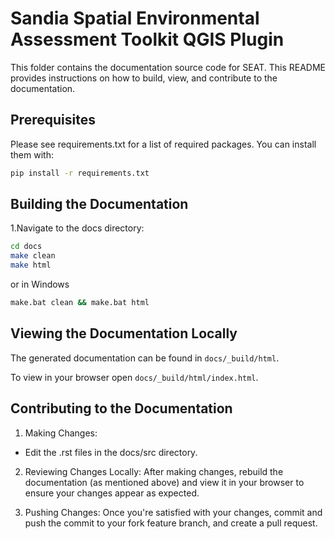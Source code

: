 # Sandia Spatial Environmental Assessment Toolkit QGIS Plugin

This folder contains the documentation source code for SEAT. This README provides instructions on how to build, view, and contribute to the documentation.

## Prerequisites

Please see requirements.txt for a list of required packages. You can install them with:

```bash
pip install -r requirements.txt
```

## Building the Documentation

1.Navigate to the docs directory:

```bash
cd docs
make clean
make html
```

or in Windows

```bash
make.bat clean && make.bat html
```

## Viewing the Documentation Locally

The generated documentation can be found in `docs/_build/html`.

To view in your browser open `docs/_build/html/index.html`.

## Contributing to the Documentation

1. Making Changes:

- Edit the .rst files in the docs/src directory.

2. Reviewing Changes Locally:
   After making changes, rebuild the documentation (as mentioned above) and view it in your browser to ensure your changes appear as expected.

3. Pushing Changes:
   Once you're satisfied with your changes, commit and push the commit to your fork feature branch, and create a pull request.

